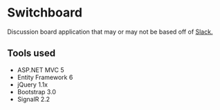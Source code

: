 # Switchboard

Discussion board application that may or may not be based off of [Slack.](https://slack.com)

## Tools used

- ASP.NET MVC 5
- Entity Framework 6
- jQuery 1.1x
- Bootstrap 3.0
- SignalR 2.2
